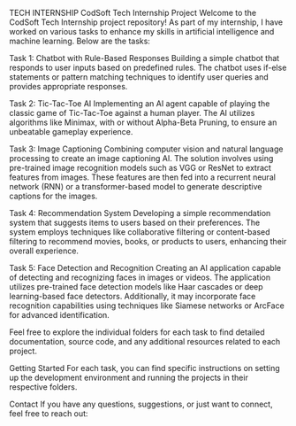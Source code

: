 TECH INTERNSHIP
CodSoft Tech Internship Project
Welcome to the CodSoft Tech Internship project repository! As part of my internship, I have worked on various tasks to enhance my skills in artificial intelligence and machine learning. Below are the tasks:

Task 1: Chatbot with Rule-Based Responses
Building a simple chatbot that responds to user inputs based on predefined rules. The chatbot uses if-else statements or pattern matching techniques to identify user queries and provides appropriate responses.

Task 2: Tic-Tac-Toe AI
Implementing an AI agent capable of playing the classic game of Tic-Tac-Toe against a human player. The AI utilizes algorithms like Minimax, with or without Alpha-Beta Pruning, to ensure an unbeatable gameplay experience.

Task 3: Image Captioning
Combining computer vision and natural language processing to create an image captioning AI. The solution involves using pre-trained image recognition models such as VGG or ResNet to extract features from images. These features are then fed into a recurrent neural network (RNN) or a transformer-based model to generate descriptive captions for the images.

Task 4: Recommendation System
Developing a simple recommendation system that suggests items to users based on their preferences. The system employs techniques like collaborative filtering or content-based filtering to recommend movies, books, or products to users, enhancing their overall experience.

Task 5: Face Detection and Recognition
Creating an AI application capable of detecting and recognizing faces in images or videos. The application utilizes pre-trained face detection models like Haar cascades or deep learning-based face detectors. Additionally, it may incorporate face recognition capabilities using techniques like Siamese networks or ArcFace for advanced identification.

Feel free to explore the individual folders for each task to find detailed documentation, source code, and any additional resources related to each project.

Getting Started For each task, you can find specific instructions on setting up the development environment and running the projects in their respective folders.

Contact If you have any questions, suggestions, or just want to connect, feel free to reach out:

